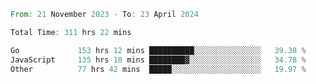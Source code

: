 <!--START_SECTION:waka-->

```rust
From: 21 November 2023 - To: 23 April 2024

Total Time: 311 hrs 22 mins

Go             153 hrs 12 mins ██████████░░░░░░░░░░░░░░░   39.38 %
JavaScript     135 hrs 18 mins ████████▓░░░░░░░░░░░░░░░░   34.78 %
Other          77 hrs 42 mins  █████░░░░░░░░░░░░░░░░░░░░   19.97 %
```

<!--END_SECTION:waka-->
